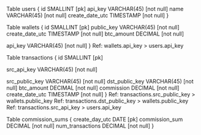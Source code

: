 Table users {
  id SMALLINT [pk]
  api_key VARCHAR(45) [not null]
  name VARCHAR(45) [not null]
  create_date_utc TIMESTAMP [not null]
}


Table wallets {
  id SMALLINT [pk]
  public_key VARCHAR(45) [not null]
  create_date_utc TIMESTAMP [not null]
  btc_amount DECIMAL [not null]
  
  api_key VARCHAR(45) [not null]
}
Ref: wallets.api_key > users.api_key


Table transactions {
  id SMALLINT [pk]
  
  src_api_key VARCHAR(45) [not null]
  
  src_public_key VARCHAR(45) [not null]
  dst_public_key VARCHAR(45) [not null]
  btc_amount DECIMAL [not null]
  commission DECIMAL [not null]
  create_date_utc TIMESTAMP [not null]
}
Ref: transactions.src_public_key > wallets.public_key
Ref: transactions.dst_public_key > wallets.public_key
Ref: transactions.src_api_key > users.api_key


Table commission_sums {
  create_day_utc DATE [pk]
  commission_sum DECIMAL [not null]
  num_transactions DECIMAL [not null]
}